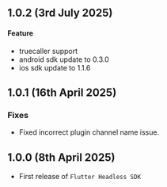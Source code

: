 ## 1.0.2 (3rd July 2025)
#### Feature
* truecaller support
* android sdk update to 0.3.0
* ios sdk update to 1.1.6

## 1.0.1 (16th April 2025)
### Fixes
* Fixed incorrect plugin channel name issue.

## 1.0.0 (8th April 2025)

* First release of `Flutter Headless SDK`
